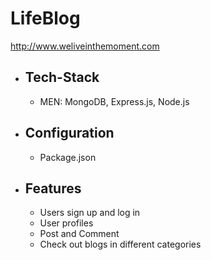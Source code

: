 # LifeBlog
http://www.weliveinthemoment.com
* ## Tech-Stack
  * MEN: MongoDB, Express.js, Node.js
* ## Configuration
  * Package.json
* ## Features
  * Users sign up and log in
  * User profiles 
  * Post and Comment 
  * Check out blogs in different categories
